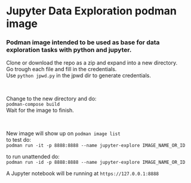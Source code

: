 # Jupyter Data Exploration podman image
### Podman image intended to be used as base for data exploration tasks with python and jupyter.

Clone or download the repo as a zip and expand into a new directory.      
Go trough each file and fill in the credentials.      
Use `python jpwd.py` in the jpwd dir to generate credentials.          

<br>

Change to the new directory and do:       
`podman-compose build`            
Wait for the image to finish.

<br>

New image will show up on `podman image list`     
to test do:        
`podman run -it -p 8888:8888 --name jupyter-explore IMAGE_NAME_OR_ID`

to run unattended do:        
`podman run -id -p 8888:8888 --name jupyter-explore IMAGE_NAME_OR_ID`

A Jupyter notebook will be running at `https://127.0.0.1:8888`
